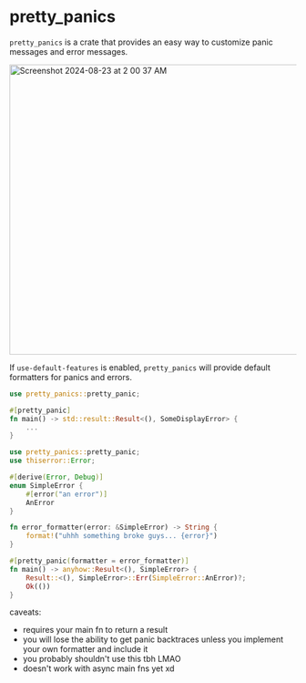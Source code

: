 # pretty_panics

`pretty_panics` is a crate that provides an easy way to customize panic messages and error messages.

<img width="509" alt="Screenshot 2024-08-23 at 2 00 37 AM" src="https://github.com/user-attachments/assets/6213d4b2-27c2-4ecc-b1a1-9033cdf68963">


If `use-default-features` is enabled, `pretty_panics` will provide default formatters for panics and errors.

```rust
use pretty_panics::pretty_panic;

#[pretty_panic]
fn main() -> std::result::Result<(), SomeDisplayError> {
    ...
}
```

```rust
use pretty_panics::pretty_panic;
use thiserror::Error;

#[derive(Error, Debug)]
enum SimpleError {
    #[error("an error")]
    AnError
}

fn error_formatter(error: &SimpleError) -> String {
    format!("uhhh something broke guys... {error}")
}

#[pretty_panic(formatter = error_formatter)]
fn main() -> anyhow::Result<(), SimpleError> {
    Result::<(), SimpleError>::Err(SimpleError::AnError)?;
    Ok(())
}
```

caveats:

- requires your main fn to return a result
- you will lose the ability to get panic backtraces unless you implement your own formatter and include it
- you probably shouldn't use this tbh LMAO
- doesn't work with async main fns yet xd
